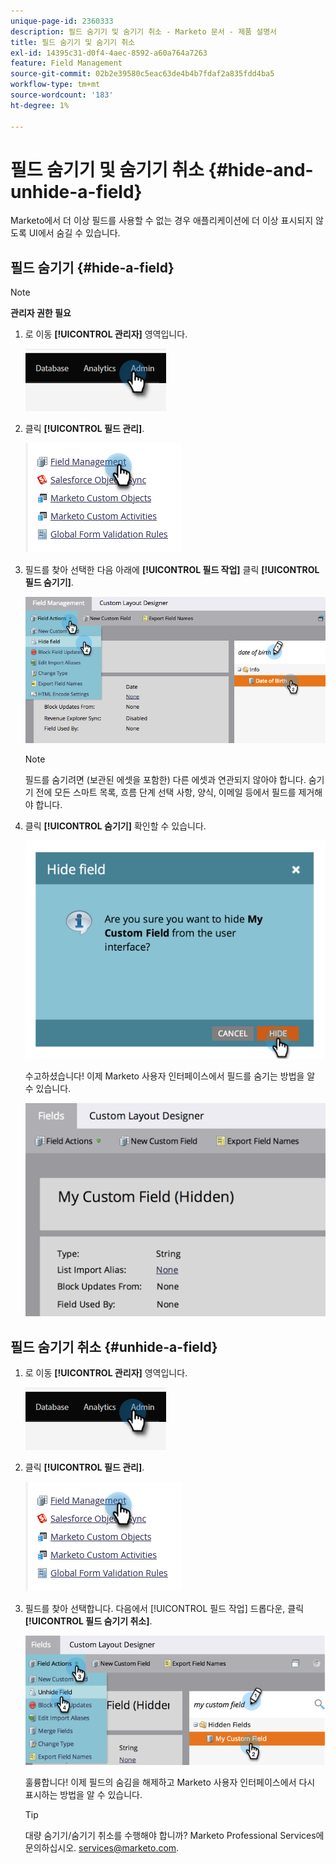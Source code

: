 ```yaml
---
unique-page-id: 2360333
description: 필드 숨기기 및 숨기기 취소 - Marketo 문서 - 제품 설명서
title: 필드 숨기기 및 숨기기 취소
exl-id: 14395c31-d0f4-4aec-8592-a60a764a7263
feature: Field Management
source-git-commit: 02b2e39580c5eac63de4b4b7fdaf2a835fdd4ba5
workflow-type: tm+mt
source-wordcount: '183'
ht-degree: 1%

---
```


# 필드 숨기기 및 숨기기 취소 {#hide-and-unhide-a-field}

Marketo에서 더 이상 필드를 사용할 수 없는 경우 애플리케이션에 더 이상 표시되지 않도록 UI에서 숨길 수 있습니다.

## 필드 숨기기 {#hide-a-field}

>[!NOTE]
>
>**관리자 권한 필요**

1. 로 이동 **[!UICONTROL 관리자]** 영역입니다.

   ![](assets/hide-and-unhide-a-field-1.png)

1. 클릭 **[!UICONTROL 필드 관리]**.

   ![](assets/hide-and-unhide-a-field-2.png)

1. 필드를 찾아 선택한 다음 아래에 **[!UICONTROL 필드 작업]** 클릭 **[!UICONTROL 필드 숨기기]**.

   ![](assets/hide-and-unhide-a-field-3.png)

   >[!NOTE]
   >
   >필드를 숨기려면 (보관된 에셋을 포함한) 다른 에셋과 연관되지 않아야 합니다. 숨기기 전에 모든 스마트 목록, 흐름 단계 선택 사항, 양식, 이메일 등에서 필드를 제거해야 합니다.

1. 클릭 **[!UICONTROL 숨기기]** 확인할 수 있습니다.

   ![](assets/hide-and-unhide-a-field-4.png)

   수고하셨습니다! 이제 Marketo 사용자 인터페이스에서 필드를 숨기는 방법을 알 수 있습니다.

   ![](assets/hide-and-unhide-a-field-5.png)

## 필드 숨기기 취소 {#unhide-a-field}

1. 로 이동 **[!UICONTROL 관리자]** 영역입니다.

   ![](assets/hide-and-unhide-a-field-6.png)

1. 클릭 **[!UICONTROL 필드 관리]**.

   ![](assets/hide-and-unhide-a-field-7.png)

1. 필드를 찾아 선택합니다. 다음에서 [!UICONTROL 필드 작업] 드롭다운, 클릭 **[!UICONTROL 필드 숨기기 취소]**.

   ![](assets/hide-and-unhide-a-field-8.png)

   훌륭합니다! 이제 필드의 숨김을 해제하고 Marketo 사용자 인터페이스에서 다시 표시하는 방법을 알 수 있습니다.

   >[!TIP]
   >
   >대량 숨기기/숨기기 취소를 수행해야 합니까? Marketo Professional Services에 문의하십시오. services@marketo.com.
